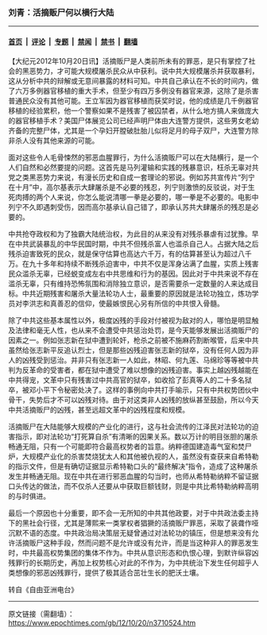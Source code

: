 ### 刘青：活摘贩尸何以横行大陆

---

#### [首页](../../../..?n3710524) &nbsp;|&nbsp; [评论](../../../../../epoch-comment?n3710524) &nbsp;|&nbsp; [专题](../../../../../epoch-special?n3710524) &nbsp;|&nbsp; [禁闻](../../../../../epoch-news?n3710524) &nbsp;|&nbsp; [禁书](../../../../../books?n3710524) &nbsp;|&nbsp; [翻墙](https://github.com/gfw-breaker/nogfw/blob/master/README.md?n3710524)


<div class="post_content" id="artbody" itemprop="articleBody">
 <!-- article content begin -->
 <p>
  【大纪元2012年10月20日讯】活摘贩尸是人类前所未有的罪恶，是只有掌控了社会的黑恶势力，才可能大规模屠杀民众从中获利。说中共大规模屠杀并获取暴利，这从分析中共的辩解或无意间暴露的材料可知。中共自己承认在不长的时间内，做了六万多例器官移植的重大手术，但至少有四万多例没有器官来源，这除了是杀害普通民众没有其他可能。王立军因为器官移植而获奖时说，他的成绩是几千例器官移植的经验累积，他一个警察如果不是残害了被囚禁者，从什么地方搞人来做庞大的器官移植手术？美国尸体展览公司已经声明尸体由大连警方提供，这些男女老幼齐备的完整尸体，尤其是一个孕妇开膛破肚胎儿似将足月的母子双尸，大连警方除非杀人没有其他来源的可能。
 </p>
 <p>
  面对这些令人毛骨悚然的邪恶血腥罪行，为什么活摘贩尸可以在大陆横行，是一个人们自然和必然要提的问题。这首先是马列灌输和实践的残暴意识，枉杀无辜对共党之类黑恶势力来说，有漫长历史和自成一套理论的邪说。例如苏共宣传片“列宁在十月”中，高尔基表示大肆屠杀是不必要的残忍，列宁则激愤的反驳说，对于生死肉搏的两个人来说，你怎么能说清哪一拳是必要的，哪一拳是不必要的。电影中列宁不久即遇刺受伤，因而高尔基承认自己错了，即承认苏共大肆屠杀的残忍是必要的。
 </p>
 <p>
  中共抢夺政权和为了独霸大陆统治权，为此目的从来没有对残杀暴虐有过犹豫。早在中共武装暴乱的中华民国时期，中共不但残杀富人也滥杀自己人。占据大陆之后残杀迫害致死的民众，就是保守估算也高达六千万，有的估算甚至认为超过八千万。在九十多年和持续不断残杀迫害中，中共不仅是浑身沾满了血腥，实质上残害民众滥杀无辜，已经蜕变成左右中共思维和行为的基因。因此对于中共来说不存在滥杀无辜，只有维持恐怖氛围和消除独立意识，是否需要杀一定数量的人来达成目标。中共近期残害和屠杀大量法轮功人士，最重要的原因就是法轮功独立，炼功学员对李洪志和真善忍的信仰，使最嫉恨民心另有所信的中共恨入骨髓。
 </p>
 <p>
  除了中共这些基本属性以外，极度凶残的手段对付被视为敌对的人，哪怕是明显触及法律和毫无人性，也从来不会遭受中共惩治处罚，是今天能够发展出活摘贩尸的因素之一。例如张志新在狱中遭到轮奸，枪杀之前被不施麻药割断喉管，后来中共虽然给张志新平反追认烈士，但是那些凶残迫害张志新的狱卒，没有任何人因为非人的凶残受到惩治。并非只有张志新一人如此，林昭、何九莲、马绵珍等等被中共判为反革命的受害者，都在狱中遭受了难以想像的凶残迫害。事实上越凶残越能在中共得宠，文革中只有残害过中共高官的狱卒，如收拾了彭真等人的二十多名狱卒，被邓小平下令秘密处决了。这样的事例向中共打手喻示，只有中共权势团伙中骨干，失势后才不可以凶残对待。由于对这类非人凶残的放纵甚至鼓励，所以今天中共活摘贩尸的凶残，甚至远超文革中的凶残程度和规模。
 </p>
 <p>
  活摘贩尸在大陆能够大规模的产业化的进行，这与社会流传的江泽民对法轮功的迫害指示，即对法轮功“打死算自杀”有清晰的因果关系。数以万计的明目张胆的屠杀畅通无阻，只有一个可能即符合最高权势者的旨意。纳粹德国建造毒气室和焚尸炉，大规模产业化的杀害焚烧犹太人和其他被仇视的人，虽然没有查获来自希特勒的指示文件，但是有确切证据显示希特勒口头的“最终解决”指令，造成了这种屠杀发生并畅通无阻。现在中共在进行邪恶血腥的勾当时，也师从希特勒纳粹不留证据口头传达的做法，而不仅杀人还要从中获取巨额钱财，则是中共比希特勒纳粹高明的与时俱进。
 </p>
 <p>
  最后一个原因也十分重要，即不会一无所知的中共其他政要，对于中共政法委主持下的黑社会行径，尤其是薄熙来一类掌权者猖獗的活摘贩尸罪恶，采取了装聋作哑沉默不语的态度。中共政治局决策层无疑曾通过对法轮功的镇压，但是想来没有允许活摘贩尸这种手段，然而问题不是允许或没有允许，而是当这种非人的罪恶发生时，中共最高权势集团的集体不作为。中共从意识形态和仇恨心理，到默许纵容凶残罪行的长期历史，再加上权势核心对此的不作为，为中共统治下发生任何超乎人类想像的邪恶凶残罪行，提供了极其适合茁壮生长的肥沃土壤。
 </p>
 <p>
  转自《自由亚洲电台》
 </p>
 <!-- article content end -->
 <div id="below_article_ad">
 </div>
</div>


---

原文链接（需翻墙）：https://www.epochtimes.com/gb/12/10/20/n3710524.htm